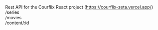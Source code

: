 Rest API for the Courflix React project (https://courflix-zeta.vercel.app/)  
/series  
/movies  
/content/:id

